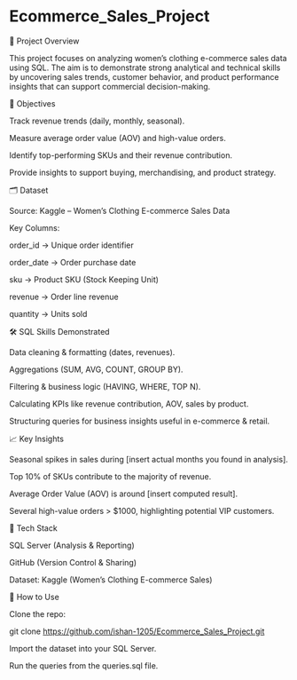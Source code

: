 # Ecommerce_Sales_Project

📌 Project Overview

This project focuses on analyzing women’s clothing e-commerce sales data using SQL.
The aim is to demonstrate strong analytical and technical skills by uncovering sales trends, customer behavior, and product performance insights that can support commercial decision-making.

🎯 Objectives

Track revenue trends (daily, monthly, seasonal).

Measure average order value (AOV) and high-value orders.

Identify top-performing SKUs and their revenue contribution.

Provide insights to support buying, merchandising, and product strategy.

🗂️ Dataset

Source: Kaggle – Women’s Clothing E-commerce Sales Data

Key Columns:

order_id → Unique order identifier

order_date → Order purchase date

sku → Product SKU (Stock Keeping Unit)

revenue → Order line revenue

quantity → Units sold

🛠️ SQL Skills Demonstrated

Data cleaning & formatting (dates, revenues).

Aggregations (SUM, AVG, COUNT, GROUP BY).

Filtering & business logic (HAVING, WHERE, TOP N).

Calculating KPIs like revenue contribution, AOV, sales by product.

Structuring queries for business insights useful in e-commerce & retail.

📈 Key Insights

Seasonal spikes in sales during [insert actual months you found in analysis].

Top 10% of SKUs contribute to the majority of revenue.

Average Order Value (AOV) is around [insert computed result].

Several high-value orders > $1000, highlighting potential VIP customers.

🚀 Tech Stack

SQL Server (Analysis & Reporting)

GitHub (Version Control & Sharing)

Dataset: Kaggle (Women’s Clothing E-commerce Sales)

📌 How to Use

Clone the repo: 

git clone https://github.com/ishan-1205/Ecommerce_Sales_Project.git


Import the dataset into your SQL Server.

Run the queries from the queries.sql file.
